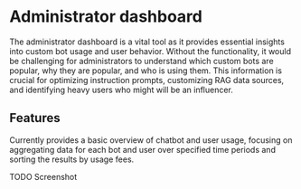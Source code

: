 # Administrator dashboard

The administrator dashboard is a vital tool as it provides essential insights into custom bot usage and user behavior. Without the functionality, it would be challenging for administrators to understand which custom bots are popular, why they are popular, and who is using them. This information is crucial for optimizing instruction prompts, customizing RAG data sources, and identifying heavy users who might will be an influencer.

## Features

Currently provides a basic overview of chatbot and user usage, focusing on aggregating data for each bot and user over specified time periods and sorting the results by usage fees.

TODO
Screenshot

